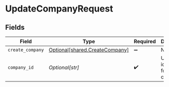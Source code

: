 # UpdateCompanyRequest


## Fields

| Field                                                                      | Type                                                                       | Required                                                                   | Description                                                                | Example                                                                    |
| -------------------------------------------------------------------------- | -------------------------------------------------------------------------- | -------------------------------------------------------------------------- | -------------------------------------------------------------------------- | -------------------------------------------------------------------------- |
| `create_company`                                                           | [Optional[shared.CreateCompany]](undefined/models/shared/createcompany.md) | :heavy_minus_sign:                                                         | N/A                                                                        |                                                                            |
| `company_id`                                                               | *Optional[str]*                                                            | :heavy_check_mark:                                                         | Unique identifier for a company.                                           | 8a210b68-6988-11ed-a1eb-0242ac120002                                       |